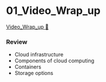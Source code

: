 # 01_Video_Wrap_up

[Video_Wrap_up &#128279;](https://www.coursera.org/learn/introduction-to-security-principles-in-cloud-computing/lecture/Nx798/wrap-up)

### Review

- Cloud infrastructure
- Components of cloud computing
- Containers
- Storage options

